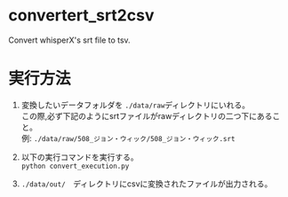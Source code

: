 # convertert_srt2csv
Convert whisperX's srt file to tsv.

# 実行方法

1. 変換したいデータフォルダを `./data/raw`ディレクトリにいれる。  
この際,必ず下記のようにsrtファイルがrawディレクトリの二つ下にあること。  
例: `./data/raw/508_ジョン・ウィック/508_ジョン・ウィック.srt`

2. 以下の実行コマンドを実行する。  
`python convert_execution.py`

3. `./data/out/`　ディレクトリにcsvに変換されたファイルが出力される。

